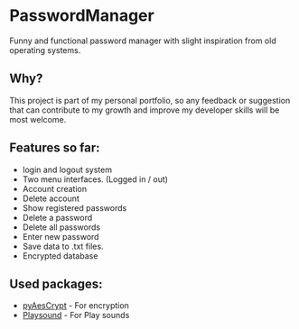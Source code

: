 # PasswordManager
Funny and functional password manager with slight inspiration from old operating systems.
 
## Why?
This project is part of my personal portfolio, so any feedback or suggestion that can contribute to my growth and improve my developer skills will be most welcome.
 
## Features so far:
 
 - login and logout system
 - Two menu interfaces. (Logged in / out)
 - Account creation
 - Delete account
 - Show registered passwords
 - Delete a password
 - Delete all passwords
 - Enter new password
 - Save data to .txt files.
 - Encrypted database
 
## Used packages:
- [pyAesCrypt](https://pypi.org/project/pyAesCrypt/) - For encryption
- [Playsound](https://pypi.org/project/playsound/) - For Play sounds
